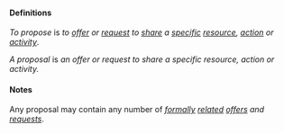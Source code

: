 #### Definitions

*To propose* is *to [offer](https://github.com/gcassel/Modular-Organization-Terminology/blob/master/terms/offer.md) or [request](https://github.com/gcassel/Modular-Organization-Terminology/blob/master/terms/request.md) to [share](https://github.com/gcassel/Modular-Organization-Terminology/blob/master/terms/common.md) a [specific](https://github.com/gcassel/Modular-Organization-Terminology/blob/master/terms/specific.md) [resource](https://github.com/gcassel/Modular-Organization-Terminology/blob/master/terms/resource.md), [action](https://github.com/gcassel/Modular-Organization-Terminology/blob/master/terms/act.md) or [activity](https://github.com/gcassel/Modular-Organization-Terminology/blob/master/terms/activity.md)*.

*A proposal* is *an offer or request to share a specific resource, action or activity.*

#### Notes

Any proposal may contain any number of *[formally](https://github.com/gcassel/Modular-Organization-Terminology/blob/master/terms/form.md) [related](https://github.com/gcassel/Modular-Organization-Terminology/blob/master/terms/relate.md) [offers](https://github.com/gcassel/Modular-Organization-Terminology/blob/master/terms/offer.md) and [requests](https://github.com/gcassel/Modular-Organization-Terminology/blob/master/terms/request.md)*.
